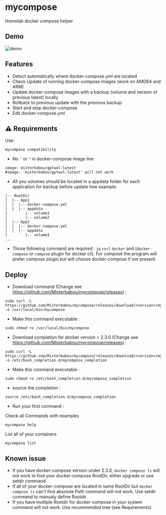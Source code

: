 # mycompose

Homelab docker compose helper

## Demo

![demo](./assets/demo.gif)

## Features

- Detect automatically where docker-compose.yml are located
- Check Update of running docker-compose images (work on AMD64 and ARM)
- Update docker-compose images with a backup (volume and version of previous latest) locally
- Rollback to previous update with the previous backup
- Start and stop docker-compose
- Edit docker-compose.yml 

## :warning: Requirements

Use: 
```
mycompose compatibility
```

- No `'` or `"` in docker-compose image line
```
image: misterbabou/gptwol:latest
#image: 'misterbabou/gptwol:latest' will not work
```
- All you volumes should be located in a appdata folder for each application for backup before update
tree example:
```
|-- RootDir
|  |-- App1
|  |  |-- docker-compose.yml
|  |  |-- appdata
|        |-- volume1
|        |-- volume2
|  |-- App2
|  |  |-- docker-compose.yml
|  |  |-- appdata
|        |-- volume1
...
```
- Those following command are required : `jq` `curl` `docker` and (`docker-compose` or `compose` plugin for docker cli). For compose the program will prefer compose plugin but will choose docker-compose if not present.

## Deploy

- Download command (Change <version> see https://github.com/Misterbabou/mycompose/releases) : 
```
sudo curl -L https://github.com/Misterbabou/mycompose/releases/download/<version>/mycompose -o /usr/local/bin/mycompose
```

- Make this command executable :
```
sudo chmod +x /usr/local/bin/mycompose
```

- Download completion for docker version > 2.3.0 (Change <version> see https://github.com/Misterbabou/mycompose/releases) : 
```
sudo curl -L https://github.com/Misterbabou/mycompose/releases/download/<version>/mycompose_completion -o /etc/bash_completion.d/mycompose_completion
```

- Make this command executable :
```
sudo chmod +x /etc/bash_completion.d/mycompose_completion
```

- source the completion :
```
source /etc/bash_completion.d/mycompose_completion
```

- Run your first command :

Check all Commands with examples
```
mycompose help
```

List all of your containers
```
mycompose list
```


## Known issue 

- If you have docker-compose version under 2.3.0, `docker compose ls` will not work to find your docker-compose RootDir, either upgrade or use setdir command
- If all of your docker-compose are located in same RootDir but `docker compose ls` can't find absolute Path command will not work. Use setdir command to manualy define Rootdir 
- If you have multiple Rootdir for docker-compose in your system command will not work. Use recommended tree (see Requirements)

